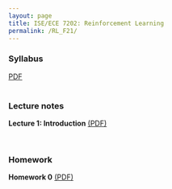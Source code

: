 ```yaml
---
layout: page
title: ISE/ECE 7202: Reinforcement Learning
permalink: /RL_F21/
---
```


<h3>Syllabus</h3> <a href="{{ site.baseurl }}/teaching/RL_F21/syllabus.pdf">PDF</a><br> 

<br>
<h3>Lecture notes</h3>

__Lecture 1: Introduction__ <a href="{{ site.baseurl }}/teaching/RL_F21/1_Introduction.pdf">(PDF)</a><br> 

<br>
<h3>Homework</h3>

__Homework 0__ <a href="{{ site.baseurl }}/teaching/RL_F21/HW0.pdf">(PDF)</a><br> 

